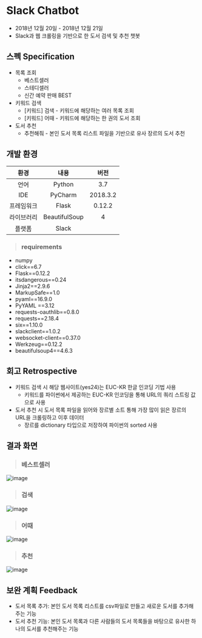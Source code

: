 # Slack Chatbot 
- 2018년 12월 20일 - 2018년 12월 21일  
- Slack과 웹 크롤링을 기반으로 한 도서 검색 및 추천 챗봇

## 스펙 Specification
- 목록 조회
    - 베스트셀러
    - 스테디셀러
    - 신간 예약 판매 BEST
- 키워드 검색
    - [키워드] 검색 - 키워드에 해당하는 여러 목록 조회 
    - [키워드] 어때 - 키워드에 해당하는 한 권의 도서 조회
- 도서 추천
    - 추천해줘 - 본인 도서 목록 리스트 파일을 기반으로 유사 장르의 도서 추천

## 개발 환경
| 환경 | 내용 | 버전 |
|:-----:| :-----: | :----: |
| 언어 | Python | 3.7 |
| IDE  | PyCharm | 2018.3.2 |
| 프레임워크  | Flask | 0.12.2 | 
|라이브러리| BeautifulSoup | 4 |
|플랫폼| Slack |  |

> ### requirements
- numpy
- click==6.7
- Flask==0.12.2
- itsdangerous==0.24
- Jinja2==2.9.6
- MarkupSafe==1.0
- pyaml==16.9.0
- PyYAML ==3.12
- requests-oauthlib==0.8.0
- requests==2.18.4
- six==1.10.0
- slackclient==1.0.2
- websocket-client==0.37.0
- Werkzeug==0.12.2
- beautifulsoup4==4.6.3

## 회고 Retrospective
- 키워드 검색 시 해당 웹사이트(yes24)는 EUC-KR 한글 인코딩 기법 사용
    - 키워드를 파이썬에서 제공하는 EUC-KR 인코딩을 통해 URL의 쿼리 스트링 값으로 사용
- 도서 추천 시 도서 목록 파일을 읽어와 장르별 소트 통해 가장 많이 읽은 장르의 URL을 크롤링하고 이후 데이터 
    - 장르를 dictionary 타입으로 저장하여 파이썬의 sorted 사용

## 결과 화면
> ### 베스트셀러
![image](https://user-images.githubusercontent.com/30440457/50330661-678ec880-053f-11e9-9a2e-879c2bdf7ce2.png)
> ### 검색
![image](https://user-images.githubusercontent.com/30440457/50329265-c7827080-0539-11e9-8cc7-c05b316aed77.png)
> ### 어때
![image](https://user-images.githubusercontent.com/30440457/50330127-74122180-053d-11e9-8f15-a57837cc90f0.png)
> ### 추천
![image](https://user-images.githubusercontent.com/30440457/50329190-65c20680-0539-11e9-841f-0aae5de9c998.png)

## 보완 계획 Feedback
- 도서 목록 추가: 본인 도서 목록 리스트를 csv파일로 만들고 새로운 도서를 추가해주는 기능
- 도서 추천 기능: 본인 도서 목록과 다른 사람들의 도서 목록들을 바탕으로 유사한 하나의 도서를 추천해주는 기능
